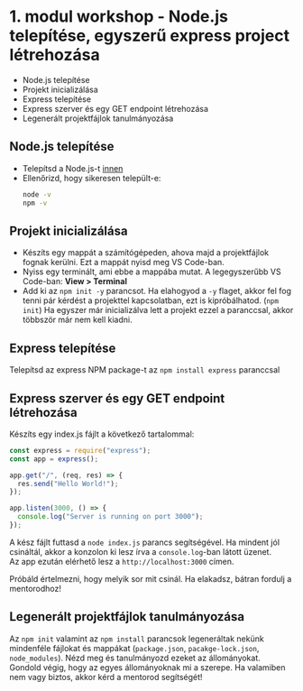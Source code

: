 # 1. modul workshop - Node.js telepítése, egyszerű express project létrehozása

- Node.js telepítése
- Projekt inicializálása
- Express telepítése
- Express szerver és egy GET endpoint létrehozása
- Legenerált projektfájlok tanulmányozása

## Node.js telepítése

- Telepítsd a Node.js-t [innen](https://nodejs.org/en)
- Ellenőrizd, hogy sikeresen települt-e:
  ```sh
  node -v
  npm -v
  ```

## Projekt inicializálása

- Készíts egy mappát a számítógépeden, ahova majd a projektfájlok fognak kerülni. Ezt a mappát nyisd meg VS Code-ban.
- Nyiss egy terminált, ami ebbe a mappába mutat. A legegyszerűbb VS Code-ban: **View > Terminal**
- Add ki az `npm init -y` parancsot. Ha elahogyod a `-y` flaget, akkor fel fog tenni pár kérdést a projekttel kapcsolatban, ezt is kipróbálhatod. (`npm init`) Ha egyszer már inicializálva lett a projekt ezzel a paranccsal, akkor többször már nem kell kiadni.

## Express telepítése

Telepítsd az express NPM package-t az `npm install express` paranccsal

## Express szerver és egy GET endpoint létrehozása

Készíts egy index.js fájlt a következő tartalommal:

```js
const express = require("express");
const app = express();

app.get("/", (req, res) => {
  res.send("Hello World!");
});

app.listen(3000, () => {
  console.log("Server is running on port 3000");
});
```

A kész fájlt futtasd a `node index.js` parancs segítségével. Ha mindent jól csináltál, akkor a konzolon ki lesz írva a `console.log`-ban látott üzenet.  
Az app ezután elérhető lesz a `http://localhost:3000` címen.

Próbáld értelmezni, hogy melyik sor mit csinál. Ha elakadsz, bátran fordulj a mentorodhoz!

## Legenerált projektfájlok tanulmányozása

Az `npm init` valamint az `npm install` parancsok legeneráltak nekünk mindenféle fájlokat és mappákat (`package.json`, `pacakge-lock.json`, `node_modules`). Nézd meg és tanulmányozd ezeket az állományokat. Gondold végig, hogy az egyes állományoknak mi a szerepe. Ha valamiben nem vagy biztos, akkor kérd a mentorod segítségét!
